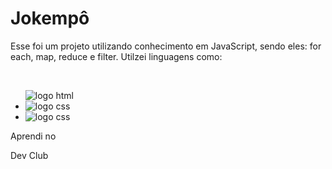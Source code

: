 <h1>Jokempô</h1>

<p>Esse foi um projeto utilizando conhecimento em JavaScript, sendo eles: for each, map, reduce e filter. Utilzei linguagens como:</p>
<br>
<ul
<li> 
  <img src="https://img.shields.io/badge/HTML5-E34F26?style=for-the-badge&logo=html5&logoColor=white" alt="logo html" /> 
</li>

<li>
  <img src="https://img.shields.io/badge/CSS3-1572B6?style=for-the-badge&logo=css3&logoColor=white" alt="logo css" /> 
</li>

<li>
  <img src="https://img.shields.io/badge/JavaScript-F7DF1E?style=for-the-badge&logo=javascript&logoColor=black" alt="logo css" /> 
</li>
</ul>

<p>Aprendi no</p>
<a href"https://rodolfomori.com.br/devclub/">Dev Club</a>
